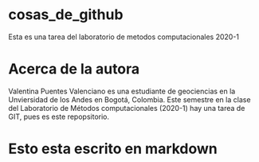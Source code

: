 # cosas_de_github
Esta es una tarea del laboratorio de metodos computacionales 2020-1

# Acerca de la autora 
Valentina Puentes Valenciano es una estudiante de geociencias en la Unviersidad de los Andes en Bogotá, Colombia. Este semestre en la clase del Laboratorio de Métodos computacionales (2020-1) hay una tarea de GIT, pues es este repopsitorio. 

Esto esta escrito en markdown 
=============================

